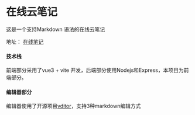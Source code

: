 # 在线云笔记

这是一个支持Markdown 语法的在线云笔记

地址： [在线笔记](https://misaka-mikoto.cn)

#### 技术栈

前端部分采用了vue3 + vite 开发，后端部分使用Nodejs和Express，本项目为前端部分。

#### 编辑器部分

编辑器使用了开源项目[vditor](https://github.com/Vanessa219/vditor)，支持3种markdown编辑方式
